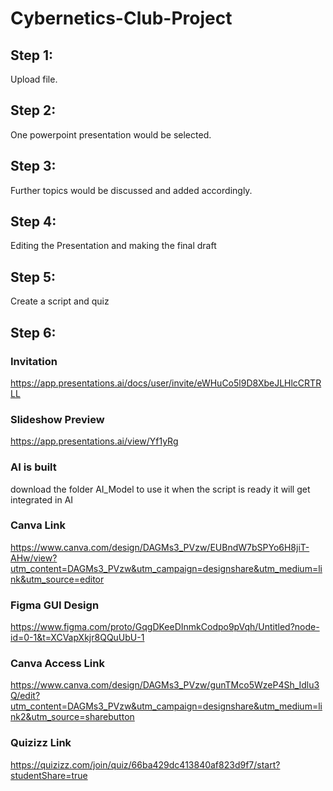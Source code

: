 # Cybernetics-Club-Project
## Step 1: 
Upload file.
## Step 2: 
One powerpoint presentation would be selected.
## Step 3: 
Further topics would be discussed and added accordingly.
## Step 4: 
Editing the Presentation and making the final draft
## Step 5:
Create a script and quiz 
## Step 6:
### Invitation
https://app.presentations.ai/docs/user/invite/eWHuCo5l9D8XbeJLHlcCRTRLL
### Slideshow Preview
https://app.presentations.ai/view/Yf1yRg
### AI is built 
download the folder AI_Model to use it 
when the script is ready it will get integrated in AI
### Canva Link
https://www.canva.com/design/DAGMs3_PVzw/EUBndW7bSPYo6H8jiT-AHw/view?utm_content=DAGMs3_PVzw&utm_campaign=designshare&utm_medium=link&utm_source=editor
### Figma GUI Design
https://www.figma.com/proto/GqgDKeeDInmkCodpo9pVqh/Untitled?node-id=0-1&t=XCVapXkjr8QQuUbU-1
### Canva Access Link           
https://www.canva.com/design/DAGMs3_PVzw/gunTMco5WzeP4Sh_Idlu3Q/edit?utm_content=DAGMs3_PVzw&utm_campaign=designshare&utm_medium=link2&utm_source=sharebutton
### Quizizz Link
https://quizizz.com/join/quiz/66ba429dc413840af823d9f7/start?studentShare=true

